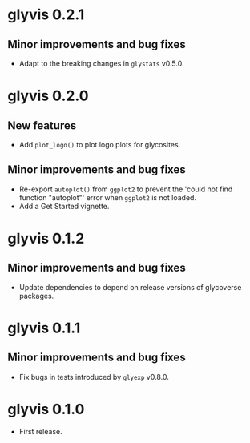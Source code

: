 # glyvis 0.2.1

## Minor improvements and bug fixes

* Adapt to the breaking changes in `glystats` v0.5.0.

# glyvis 0.2.0

## New features

* Add `plot_logo()` to plot logo plots for glycosites.

## Minor improvements and bug fixes

* Re-export `autoplot()` from `ggplot2` to prevent the 'could not find function "autoplot"' error when `ggplot2` is not loaded.
* Add a Get Started vignette.

# glyvis 0.1.2

## Minor improvements and bug fixes

* Update dependencies to depend on release versions of glycoverse packages.

# glyvis 0.1.1

## Minor improvements and bug fixes

* Fix bugs in tests introduced by `glyexp` v0.8.0.

# glyvis 0.1.0

* First release.
